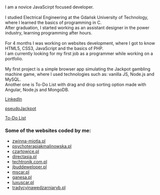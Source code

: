I am a novice JavaScirpt focused developer. <br /> <br />
I studied Electrical Engineering at the Gdańsk University of Technology, where I learned the basics of programming in C. <br />
After graduation, I started working as an assistant designer in the power industry, learning programming after hours. <br /> <br />
For 4 months I was working on websites development, where I got to know HTML5, CSS3, JavaScript and the basics of PHP. <br />
I am currently looking for my first job as a programmer while working on a portfolio. <br /> <br />
My first project is a simple browser app simulating the Jackpot gambling machine game, where I used technologies such as: vanilla JS, Node.js and MySQL. <br />
Another one is To-Do List with drag and drop sorting option made with Angular, Node.js and MongoDB. <br />

[LinkedIn](https://www.linkedin.com/in/paweł-Małek)

[pseudoJackpot](http://drawit.click/)

[To-Do List](http://drawit.click:443/)

### Some of the websites coded by me: 
* [zwinna-miotla.pl](https://zwinna-miotla.pl/)
* [psychoterapiakmalinowska.pl](https://psychoterapiakmalinowska.pl/)
* [czartowice.pl](http://czartowice.pl/)
* [directasia.pl](https://directasia.evada.pl/)
* [techtronik.com.pl](https://techtronik.com.pl/)
* [jbuddeweloper.pl](https://jbuddeweloper.pl/)
* [mscar.pl](https://mscar.pl/)
* [ganesa.pl](https://ganesa.pl/)
* [luxuscar.pl](https://luxuscar.pl/)
* [tradycyjnawedzarniaryb.pl](https://tradycyjnawedzarniaryb.pl/)

